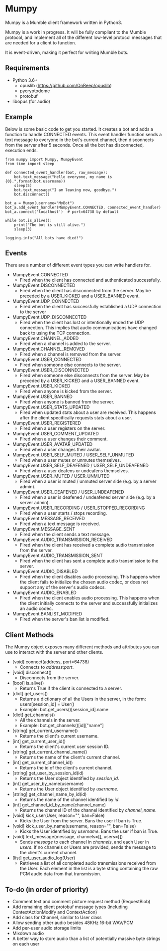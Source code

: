 # Mumpy

Mumpy is a Mumble client framework written in Python3.

Mumpy is a work in progress. It will be fully compliant to the Mumble protocol, and implement all of the different low-level protocol messages that are needed for a client to function.

It is event-driven, making it perfect for writing Mumble bots.

## Requirements

* Python 3.6+
    * opuslib (https://github.com/OnBeep/opuslib)
    * pycryptodome
    * protobuf
* libopus (for audio)

## Example

Below is some basic code to get you started. It creates a bot and adds a function to handle CONNECTED events. This event handler function sends a text message to everyone in the bot's current channel, then disconnects from the server after 5 seconds. Once all the bot has disconnected, execution ends.

    from mumpy import Mumpy, MumpyEvent
    from time import sleep
    
    def connected_event_handler(bot, raw_message):
        bot.text_message("Hello everyone, my name is {0}.".format(bot.username))
        sleep(5)
        bot.text_message("I am leaving now, goodbye.")
        bot.disconnect()
    
    bot_a = Mumpy(username="MyBot")
    bot_a.add_event_handler(MumpyEvent.CONNECTED, connected_event_handler)
    bot_a.connect('localhost')  # port=64738 by default
    
    while bot.is_alive():
        print("The bot is still alive.")
        sleep(3)
    
    logging.info("All bots have died!")

## Events

There are a number of different event types you can write handlers for.

* MumpyEvent.CONNECTED
    * Fired when the client has connected and authenticated successfully.
* MumpyEvent.DISCONNECTED
    * Fired when the client has disconnected from the server. May be preceded by a USER_KICKED and a USER_BANNED event.
* MumpyEvent.UDP_CONNECTED
    * Fired when the client has successfully established a UDP connection to the server
* MumpyEvent.UDP_DISCONNECTED
    * Fired when the client has lost or intentionally ended the UDP connection. This implies that audio communications have changed back to using the TCP connection.
* MumpyEvent.CHANNEL_ADDED
    * Fired when a channel is added to the server.
* MumpyEvent.CHANNEL_REMOVED
    * Fired when a channel is removed from the server.
* MumpyEvent.USER_CONNECTED
    * Fired when someone else connects to the server.
* MumpyEvent.USER_DISCONNECTED
    * Fired when someone else disconnects from the server. May be preceded by a USER_KICKED and a USER_BANNED event.
* MumpyEvent.USER_KICKED
    * Fired when anyone is kicked from the server.
* MumpyEvent.USER_BANNED
    * Fired when anyone is banned from the server.
* MumpyEvent.USER_STATS_UPDATED
    * Fired when updated stats about a user are received. This happens after the client specifically requests stats about a user.
* MumpyEvent.USER_REGISTERED
    * Fired when a user registers on the server.
* MumpyEvent.USER_COMMENT_UPDATED
    * Fired when a user changes their comment.
* MumpyEvent.USER_AVATAR_UPDATED
    * Fired when a user changes their avatar.
* MumpyEvent.USER_SELF_MUTED / USER_SELF_UNMUTED
    * Fired when a user mutes or unmutes themselves.
* MumpyEvent.USER_SELF_DEAFENED / USER_SELF_UNDEAFENED
    * Fired when a user deafens or undeafens themselves.
* MumpyEvent.USER_MUTED / USER_UNMUTED
    * Fired when a user is muted / unmuted server side (e.g. by a server admin).
* MumpyEvent.USER_DEAFENED / USER_UNDEAFENED
    * Fired when a user is deafened / undeafened server side (e.g. by a server admin).
* MumpyEvent.USER_RECORDING / USER_STOPPED_RECORDING
    * Fired when a user starts / stops recording.
* MumpyEvent.MESSAGE_RECEIVED
    * Fired when a text message is received.
* MumpyEvent.MESSAGE_SENT
    * Fired when the client sends a text message.
* MumpyEvent.AUDIO_TRANSMISSION_RECEIVED
    * Fired when the client has received a complete audio transmission from the server.
* MumpyEvent.AUDIO_TRANSMISSION_SENT
    * Fired when the client has sent a complete audio transmission to the server.
* MumpyEvent.AUDIO_DISABLED
    * Fired when the client disables audio processing. This happens when the client fails to initialize the chosen audio codec, or does not support any of the server's audio codecs.
* MumpyEvent.AUDIO_ENABLED
    * Fired when the client enables audio processing. This happens when the client initially connects to the server and successfully initializes an audio codec.
* MumpyEvent.BANLIST_MODIFIED
    * Fired when the server's ban list is modified.

## Client Methods

The Mumpy object exposes many different methods and attributes you can use to interact with the server and other clients.

* [void] connect(address, port=64738)
    * Connects to _address_:_port_.
* [void] disconnect()
    * Disconnects from the server.
* [bool] is_alive()
    * Returns True if the client is connected to a server.
* [dict] get_users()
    * Returns a dictionary of all the Users in the server, in the form: users[session_id] = User()
    * Example: bot.get_users()[session_id].name
* [dict] get_channels()
    * All the channels in the server.
    * Example: bot.get_channels()[id]["name"]
* [string] get_current_username()
    * Returns the client's current username.
* [int] get_current_user_id()
    * Returns the client's current user session ID.
* [string] get_current_channel_name()
    * Returns the name of the client's current channel.
* [int] get_current_channel_id()
    * Returns the id of the client's current channel.
* [string] get_user_by_session_id(id)
    * Returns the User object identified by _session_id_.
* [int] get_user_by_name(username)
    * Returns the User object identified by _username_.
* [string] get_channel_name_by_id(id)
    * Returns the name of the channel identified by _id_.
* [int] get_channel_id_by_name(channel_name)
    * Returns the channel ID of the channel identified by _channel_name_.
* [void] kick_user(User, reason="", ban=False)
    * Kicks the User from the server. Bans the user if ban is True.
* [void] kick_user_by_name(username, reason="", ban=False)
    * Kicks the User identified by _username_. Bans the user if ban is True.
* [void] text_message(message, channels=[], users=[])
    * Sends _message_ to each channel in _channels_, and each User in _users_. If no channels or Users are provided, sends the message to the client's current channel.
* [list] get_user_audio_log(User)
    * Retrieves a list of all completed audio transmissions received from the User. Each element in the list is a byte string containing the raw PCM audio data from that transmission.

## To-do (in order of priority)

* Comment text and comment picture request method (RequestBlob)
* Add remaining client protobuf message types (including ContextActionModify and ContextAction)
* Add class for Channel, similar to User class
* Allow sending other audio besides 48KHz 16-bit WAV/PCM
* Add per-user audio storage limits
* Mixdown audio
* A better way to store audio than a list of potentially massive byte strings on each user
